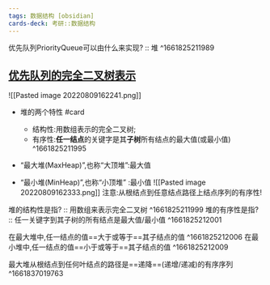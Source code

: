 ```yaml
---
tags: 数据结构 [obsidian]
cards-deck: 考研::数据结构
---
```


优先队列PriorityQueue可以由什么来实现? :: 堆 ^1661825211989

## [优先队列的完全二叉树表示](zotero://select/library/items/CNVRI4F8)
![[Pasted image 20220809162241.png]]

- 堆的两个特性 #card
	- 结构性:用数组表示的完全二叉树;
	- 有序性:**任一结点**的关键字是其**子树**所有结点的最大值(或最小值)
	^1661825211995

- “最大堆(MaxHeap)”,也称“大顶堆”:最大值
- “最小堆(MinHeap)”,也称“小顶堆” :最小值
![[Pasted image 20220809162333.png]]
注意:从根结点到任意结点路径上结点序列的有序性!

堆的结构性是指? :: 用数组来表示完全二叉树 ^1661825211999
堆的有序性是指? :: 任一关键字到其子树的所有结点是最大值/最小值 ^1661825212001

在最大堆中,任一结点的值==大于或等于==其子结点的值
^1661825212006
在最小堆中,任一结点的值==小于或等于==其子结点的值
^1661825212009

最大堆从根结点到任何叶结点的路径是==递降==(递增/递减)的有序序列
^1661837019763

